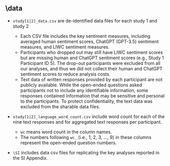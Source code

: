 ## \data

* `study[1|2]_data.csv` are de-identified data files for each study 1 and study 2
  - Each CSV file includes the key sentiment measures, including averaged human sentiment scores, ChatGPT (GPT-3.5) sentiment measures, and LIWC sentiment measures.
  - Participants who dropped out may still have LIWC sentiment scores but are missing human and ChatGPT sentiment scores (e.g., Study 1 Participant ID 5). The drop-out participants were excluded from all our analyses, and thus we did not collect their human and ChatGPT sentiment scores to reduce analysis costs.
  - Text data of written responses provided by each participant are not publicly available. While the open-ended questions asked participants not to include any identifiable information, some responses contained information that may be sensitive and personal to the participants. To protect confidentiality, the text data was excluded from the sharable data files. 

* `study[1|2]_language_word_count.csv` include word count for each of the nine text responses and for aggregated text responses per participant.
  - `wc` means word count in the column names.
  - The numbers following `wc_` (i.e., 1, 2, 3, ..., 9) in these columns represent the open-ended question numbers.
 
* `\SI` includes data csv files for replicating the key analyses reported in the SI Appendix.
